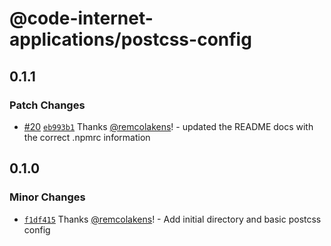 # @code-internet-applications/postcss-config

## 0.1.1

### Patch Changes

- [#20](https://github.com/code-internet-applications/cbt-hydrogen/pull/20)
  [`eb993b1`](https://github.com/code-internet-applications/cbt-hydrogen/commit/eb993b116ef734fed100fcce9094eb9d7965d528)
  Thanks [@remcolakens](https://github.com/remcolakens)! - updated the README
  docs with the correct .npmrc information

## 0.1.0

### Minor Changes

- [`f1df415`](https://github.com/code-internet-applications/cbt-hydrogen/commit/f1df41570d5ff206b487288de67a147d630cfeb9)
  Thanks [@remcolakens](https://github.com/remcolakens)! - Add initial directory
  and basic postcss config
